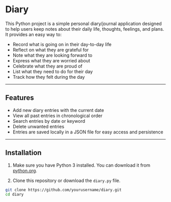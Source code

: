 # Diary

This Python project is a simple personal diary/journal application designed to help users keep notes about their daily life, thoughts, feelings, and plans. It provides an easy way to:

- Record what is going on in their day-to-day life  
- Reflect on what they are grateful for  
- Note what they are looking forward to  
- Express what they are worried about  
- Celebrate what they are proud of  
- List what they need to do for their day  
- Track how they felt during the day  

---

## Features

- Add new diary entries with the current date  
- View all past entries in chronological order  
- Search entries by date or keyword  
- Delete unwanted entries  
- Entries are saved locally in a JSON file for easy access and persistence  

---

## Installation

1. Make sure you have Python 3 installed. You can download it from [python.org](https://www.python.org/downloads/).

2. Clone this repository or download the `diary.py` file.

```bash
git clone https://github.com/yourusername/diary.git
cd diary

